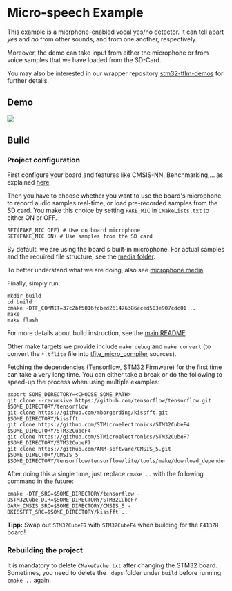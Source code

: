 # Micro-speech Example

This example is a micrphone-enabled vocal yes/no detector. It can tell apart *yes* and *no* from other sounds, and from one another, respectively.

Moreover, the demo can take input from either the microphone or from voice samples that we have loaded from the SD-Card.

You may also be interested in our wrapper repository [stm32-tflm-demos](https://github.com/PhilippvK/stm32-tflm-demos) for further details.

## Demo

![](micro_speech_demo.gif)

## Build
### Project configuration

First configure your board and features like CMSIS-NN, Benchmarking,... as explained [here](https://github.com/PhilippvK/stm32-tflm-demos/blob/master/docs/Usage.md).

Then you have to choose whether you want to use the board's microphone to record audio samples real-time, or load pre-recorded samples from the SD card. You make this choice by setting `FAKE_MIC` in `CMakeLists.txt` to either ON or OFF.
```
SET(FAKE_MIC OFF) # Use on board microphone
SET(FAKE_MIC ON) # Use samples from the SD card
```
By default, we are using the board's built-in microphone.
For actual samples and the required file structure, see the [media folder](https://github.com/PhilippvK/stm32-tflm-demos/blob/master/media/README.md). 

To better understand what we are doing, also see [microphone media](media/README.md).

Finally, simply run:
```
mkdir build
cd build
cmake -DTF_COMMIT=37c2bf5016fcbed261476386eced503e907cdc01 ..
make
make flash
```
For more details about build instruction, see the [main README](https://github.com/PhilippvK/stm32-tflm-demos/blob/master/README.md).

Other make targets we provide include `make debug` and `make convert` (to convert the `*.tflite` file into [tfite_micro_compiler](https://github.com/tum-ei-eda/tflite_micro_compiler) sources).

Fetching the dependencies (Tensorflow, STM32 Firmware) for the first time can take a very long time. You can either take a break or do the following to speed-up the process when using multiple examples:

```
export SOME_DIRECTORY=<CHOOSE_SOME_PATH>
git clone --recursive https://github.com/tensorflow/tensorflow.git $SOME_DIRECTORY/tensorflow
git clone https://github.com/mborgerding/kissfft.git $SOME_DIRECTORY/kissfft
git clone https://github.com/STMicroelectronics/STM32CubeF4 $SOME_DIRECTORY/STM32CubeF4
git clone https://github.com/STMicroelectronics/STM32CubeF7 $SOME_DIRECTORY/STM32CubeF7
git clone https://github.com/ARM-software/CMSIS_5.git $SOME_DIRECTORY/CMSIS_5
$SOME_DIRECTORY/tensorflow/tensorflow/lite/tools/make/download_dependencies.sh
```

After doing this a single time, just replace `cmake ..` with the following command in the future:

```
cmake -DTF_SRC=$SOME_DIRECTORY/tensorflow -DSTM32Cube_DIR=$SOME_DIRECTORY/STM32CubeF7 -DARM_CMSIS_SRC=$SOME_DIRECTORY/CMSIS_5 -DKISSFFT_SRC=$SOME_DIRECTORY/kissfft ..
```

**Tipp:** Swap out `STM32CubeF7` with `STM32CubeF4` when building for the `F413ZH` board!

### Rebuilding the project
It is mandatory to delete `CMakeCache.txt` after changing the STM32 board. Sometimes, you need to delete the `_deps` folder under `build` before running `cmake ..` again.
